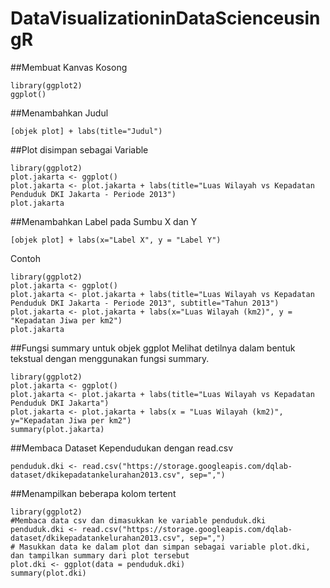 # DataVisualizationinDataScienceusingR
##Membuat Kanvas Kosong
```
library(ggplot2)
ggplot()
```

##Menambahkan Judul
```
[objek plot] + labs(title="Judul")
```
##Plot disimpan sebagai Variable
```
library(ggplot2)
plot.jakarta <- ggplot()
plot.jakarta <- plot.jakarta + labs(title="Luas Wilayah vs Kepadatan Penduduk DKI Jakarta - Periode 2013")
plot.jakarta
```
##Menambahkan Label pada Sumbu X dan Y
```
[objek plot] + labs(x="Label X", y = "Label Y")
```
Contoh
```
library(ggplot2)
plot.jakarta <- ggplot()
plot.jakarta <- plot.jakarta + labs(title="Luas Wilayah vs Kepadatan Penduduk DKI Jakarta - Periode 2013", subtitle="Tahun 2013")
plot.jakarta <- plot.jakarta + labs(x="Luas Wilayah (km2)", y = "Kepadatan Jiwa per km2")
plot.jakarta
```
##Fungsi summary untuk objek ggplot
Melihat detilnya dalam bentuk tekstual dengan menggunakan fungsi summary.
```
library(ggplot2)
plot.jakarta <- ggplot()
plot.jakarta <- plot.jakarta + labs(title="Luas Wilayah vs Kepadatan Penduduk DKI Jakarta")
plot.jakarta <- plot.jakarta + labs(x = "Luas Wilayah (km2)", y="Kepadatan Jiwa per km2")
summary(plot.jakarta)
```
##Membaca Dataset Kependudukan dengan read.csv
```
penduduk.dki <- read.csv("https://storage.googleapis.com/dqlab-dataset/dkikepadatankelurahan2013.csv", sep=",")
```
##Menampilkan beberapa kolom tertent
```
library(ggplot2)
#Membaca data csv dan dimasukkan ke variable penduduk.dki
penduduk.dki <- read.csv("https://storage.googleapis.com/dqlab-dataset/dkikepadatankelurahan2013.csv", sep=",")
# Masukkan data ke dalam plot dan simpan sebagai variable plot.dki, dan tampilkan summary dari plot tersebut
plot.dki <- ggplot(data = penduduk.dki)
summary(plot.dki)
```
